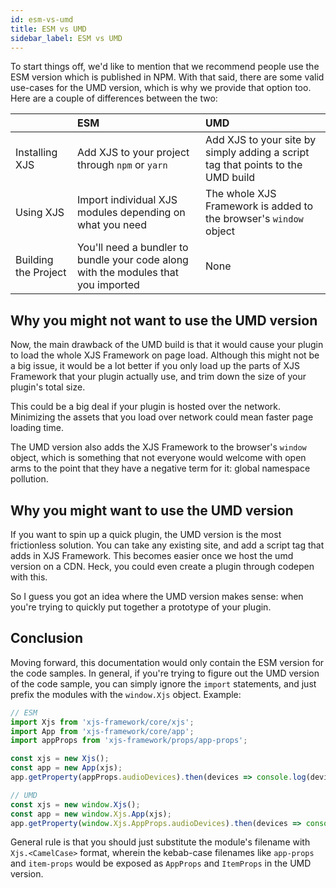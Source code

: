 ```yaml
---
id: esm-vs-umd
title: ESM vs UMD
sidebar_label: ESM vs UMD
---
```


To start things off, we'd like to mention that we recommend people use the ESM version which is published in NPM. With that said, there are some valid use-cases for the UMD version, which is why we provide that option too. Here are a couple of differences between the two:

|                      | ESM                                                          | UMD                                                          |
| -------------------- | :----------------------------------------------------------- | :----------------------------------------------------------- |
| Installing XJS       | Add XJS to your project through `npm` or `yarn`              | Add XJS to your site by simply adding a script tag that points to the UMD build |
| Using XJS            | Import individual XJS modules depending on what you need     | The whole XJS Framework is added to the browser's `window` object |
| Building the Project | You'll need a bundler to bundle your code along with the modules that you imported | None                                                         |

## Why you might not want to use the UMD version

Now, the main drawback of the UMD build is that it would cause your plugin to load the whole XJS Framework on page load. Although this might not be a big issue, it would be a lot better if you only load up the parts of XJS Framework that your plugin actually use, and trim down the size of your plugin's total size.

This could be a big deal if your plugin is hosted over the network. Minimizing the assets that you load over network could mean faster page loading time.

The UMD version also adds the XJS Framework to the browser's `window` object, which is something that not everyone would welcome with open arms to the point that they have a negative term for it: global namespace pollution.

## Why you might want to use the UMD version

If you want to spin up a quick plugin, the UMD version is the most frictionless solution. You can take any existing site, and add a script tag that adds in XJS Framework. This becomes easier once we host the umd version on a CDN. Heck, you could even create a plugin through codepen with this.

So I guess you got an idea where the UMD version makes sense: when you're trying to quickly put together a prototype of your plugin.



## Conclusion

Moving forward, this documentation would only contain the ESM version for the code samples. In general, if you're trying to figure out the UMD version of the code sample, you can simply ignore the `import` statements, and just prefix the modules with the `window.Xjs` object. Example:

```javascript
// ESM
import Xjs from 'xjs-framework/core/xjs';
import App from 'xjs-framework/core/app';
import appProps from 'xjs-framework/props/app-props';

const xjs = new Xjs();
const app = new App(xjs);
app.getProperty(appProps.audioDevices).then(devices => console.log(devices));

// UMD
const xjs = new window.Xjs();
const app = new window.Xjs.App(xjs);
app.getProperty(window.Xjs.AppProps.audioDevices).then(devices => console.log(devices));
```

General rule is that you should just substitute the module's filename with `Xjs.<CamelCase>` format, wherein the kebab-case filenames like `app-props` and `item-props` would be exposed as `AppProps` and `ItemProps` in the UMD version.
